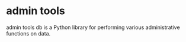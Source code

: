 # admin tools 

admin tools db is a Python library for performing various administrative functions on data.
